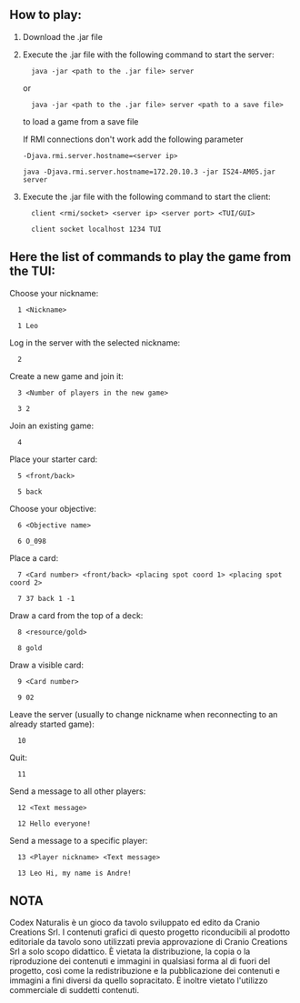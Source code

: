 ## How to play:

1. Download the .jar file
2. Execute the .jar file with the following command to start the server:
   ```
     java -jar <path to the .jar file> server
   ```
     or
   ```
     java -jar <path to the .jar file> server <path to a save file>
   ```
     to load a game from a save file

   If RMI connections don't work add the following parameter
   ```
   -Djava.rmi.server.hostname=<server ip>
   ```
   ```
   java -Djava.rmi.server.hostname=172.20.10.3 -jar IS24-AM05.jar server
   ```
4. Execute the .jar file with the following command to start the client:
   ```
     client <rmi/socket> <server ip> <server port> <TUI/GUI>
   ```
   ```
     client socket localhost 1234 TUI
   ```


## Here the list of commands to play the game from the TUI:

Choose your nickname:
```
  1 <Nickname>
```
```
  1 Leo
```
  
Log in the server with the selected nickname:
```
  2
```
  
Create a new game and join it:
```
  3 <Number of players in the new game>
```
```
  3 2
```

Join an existing game:
```
  4
```

Place your starter card:
```
  5 <front/back>
```
```
  5 back
```

Choose your objective:
```
  6 <Objective name>
```
```
  6 O_098
```

Place a card:
```
  7 <Card number> <front/back> <placing spot coord 1> <placing spot coord 2>
```
```
  7 37 back 1 -1
```

Draw a card from the top of a deck:
```
  8 <resource/gold>
```
```
  8 gold
```

Draw a visible card:
```
  9 <Card number>
```
```
  9 02
```

Leave the server (usually to change nickname when reconnecting to an already started game):
```
  10
```

Quit:
```
  11
```

Send a message to all other players:
```
  12 <Text message>
```
```
  12 Hello everyone!
```

Send a message to a specific player:
```
  13 <Player nickname> <Text message>
```
```
  13 Leo Hi, my name is Andre!
```


## NOTA
Codex Naturalis è un gioco da tavolo sviluppato ed edito da Cranio Creations Srl. I contenuti grafici di questo progetto riconducibili al prodotto editoriale da tavolo sono utilizzati previa approvazione di Cranio Creations Srl a solo scopo didattico. È vietata la distribuzione, la copia o la riproduzione dei contenuti e immagini in qualsiasi forma al di fuori del progetto, così come la redistribuzione e la pubblicazione dei contenuti e immagini a fini diversi da quello sopracitato. È inoltre vietato l'utilizzo commerciale di suddetti contenuti.
